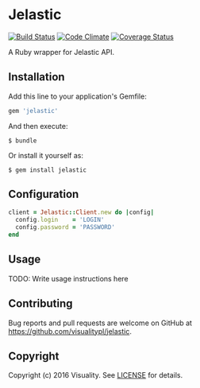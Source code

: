 # Jelastic
[![Build Status](https://travis-ci.org/visualitypl/jelastic.svg?branch=master)](https://travis-ci.org/visualitypl/jelastic) [![Code Climate](https://codeclimate.com/github/visualitypl/jelastic/badges/gpa.svg)](https://codeclimate.com/github/visualitypl/jelastic) [![Coverage Status](https://coveralls.io/repos/github/visualitypl/jelastic/badge.svg?branch=master)](https://coveralls.io/github/visualitypl/jelastic?branch=master)

A Ruby wrapper for Jelastic API.

## Installation

Add this line to your application's Gemfile:

```ruby
gem 'jelastic'
```

And then execute:

    $ bundle

Or install it yourself as:

    $ gem install jelastic
    
## Configuration

```ruby
client = Jelastic::Client.new do |config|
  config.login    = 'LOGIN'
  config.password = 'PASSWORD'
end
```

## Usage

TODO: Write usage instructions here

## Contributing

Bug reports and pull requests are welcome on GitHub at https://github.com/visualitypl/jelastic.

## Copyright
Copyright (c) 2016 Visuality.
See [LICENSE][] for details.

[license]: LICENSE
